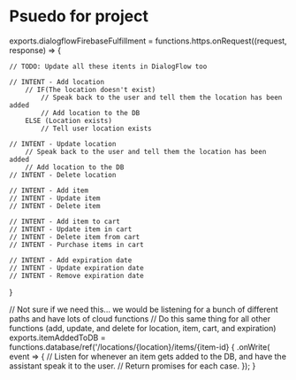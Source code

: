 # Psuedo for project

exports.dialogflowFirebaseFulfillment = functions.https.onRequest((request, response) => {

    // TODO: Update all these itents in DialogFlow too

    // INTENT - Add location
        // IF(The location doesn't exist)
            // Speak back to the user and tell them the location has been added
            // Add location to the DB
        ELSE (Location exists)
            // Tell user location exists

    // INTENT - Update location
        // Speak back to the user and tell them the location has been added
        // Add location to the DB
    // INTENT - Delete location
    
    // INTENT - Add item
    // INTENT - Update item
    // INTENT - Delete item

    // INTENT - Add item to cart
    // INTENT - Update item in cart
    // INTENT - Delete item from cart
    // INTENT - Purchase items in cart

    // INTENT - Add expiration date
    // INTENT - Update expiration date
    // INTENT - Remove expiration date
}

// Not sure if we need this... we would be listening for a bunch of different paths and have lots of cloud functions
// Do this same thing for all other functions (add, update, and delete for location, item, cart, and expiration)
exports.itemAddedToDB = functions.database/ref('/locations/{location}/items/{item-id} {
    .onWrite( event => {
        // Listen for whenever an item gets added to the DB, and have the assistant speak it to the user.
        // Return promises for each case. 
    });
}